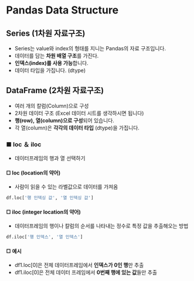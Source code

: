 # Pandas Data Structure

## Series (1차원 자료구조)
- Series는 value와 index의 형태를 지니는 Pandas의 자료 구조입니다.
- 데이터를 담는 **차원 배열 구조**를 가진다.
- **인덱스(index)를 사용 가능**합니다.
- 데이터 타입을 가집니다. (dtype)

## DataFrame (2차원 자료구조)
- 여러 개의 칼럼(Column)으로 구성
- 2차원 데이터 구조 (Excel 데이터 시트를 생각하시면 됩니다)
- **행(row), 열(column)으로 구성**되어 있습니다.
- 각 열(column)은 **각각의 데이터 타입** (dtype)을 가집니다.
  
### ■ loc ＆ iloc
- 데이터프레임의 행과 열 선택하기
#### □ loc (location의 약어)
- 사람이 읽을 수 있는 라벨값으로 데이터를 가져옴 
```py
df.loc['행 인덱싱 값', '열 인덱싱 값']
```
#### □ iloc (integer location의 약어)
- 데이터프레임의 행이나 칼럼의 순서를 나타내는 정수로 특정 값을 추출해오는 방법
```py
df.iloc['행 인덱스', '열 인덱스']
```
#### □ 예시
- df1.loc[0]은 전체 데이터프레임에서 **인덱스가 0인 행**만 추출
- df1.iloc[0]은 전체 데이터 프레임에서 **0번째 행에 있는 값**들만 추출
